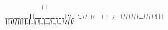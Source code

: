                      _
                    | |
  _ __ ___ _ __   __| | ___ _ __ __ _ _   _
 | '__/ _ | '_ \ / _` |/ _ | '__/ _` | | | |
 | | |  __| | | | (_| |  __| | | (_| | |_| |
 |_|  \___|_| |_|\__,_|\___|_|  \__,_|\__, |
                                       __/ |
                                      |___/



